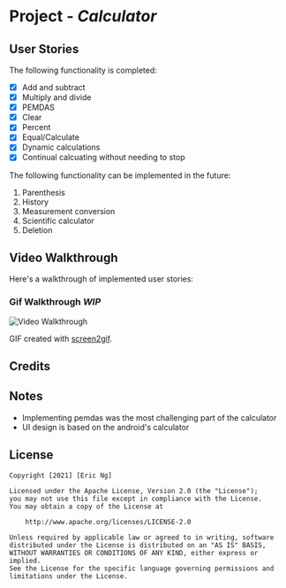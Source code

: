 # Project - *Calculator*

## User Stories

The following functionality is completed:

- [X] Add and subtract
- [X] Multiply and divide
- [X] PEMDAS
- [X] Clear
- [X] Percent
- [X] Equal/Calculate
- [X] Dynamic calculations
- [X] Continual calcuating without needing to stop

The following functionality can be implemented in the future:

1. Parenthesis
2. History
3. Measurement conversion
4. Scientific calculator
5. Deletion

## Video Walkthrough

Here's a walkthrough of implemented user stories:

### Gif Walkthrough *WIP*
<img src='https://github.com/ericngg/FBU-Instagram/blob/main/demo1.gif' title='Video Walkthrough' width='' alt='Video Walkthrough' />

GIF created with [screen2gif](https://www.screentogif.com/).

## Credits


## Notes

- Implementing pemdas was the most challenging part of the calculator
- UI design is based on the android's calculator


## License

    Copyright [2021] [Eric Ng]

    Licensed under the Apache License, Version 2.0 (the "License");
    you may not use this file except in compliance with the License.
    You may obtain a copy of the License at

        http://www.apache.org/licenses/LICENSE-2.0

    Unless required by applicable law or agreed to in writing, software
    distributed under the License is distributed on an "AS IS" BASIS,
    WITHOUT WARRANTIES OR CONDITIONS OF ANY KIND, either express or implied.
    See the License for the specific language governing permissions and
    limitations under the License.
